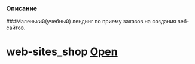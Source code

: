 ### Описание
###Маленький(учебный) лендинг по приему заказов на создания веб-сайтов. 

# web-sites_shop [Open](https://sergo8707.github.io/web-sites_shop/)
